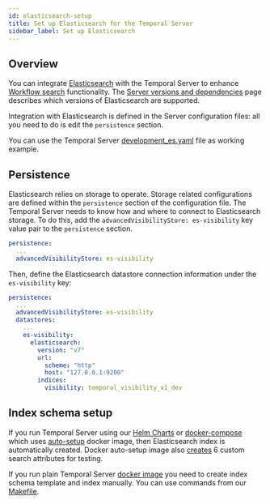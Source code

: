 ```yaml
---
id: elasticsearch-setup
title: Set up Elasticsearch for the Temporal Server
sidebar_label: Set up Elasticsearch
---
```


## Overview

You can integrate [Elasticsearch](https://www.elastic.co/elasticsearch/) with the Temporal Server to enhance [Workflow search](/docs/server/workflow-search) functionality.
The [Server versions and dependencies](/docs/server/versions-and-dependencies/#workflow-search) page describes which versions of Elasticsearch are supported.

Integration with Elasticsearch is defined in the Server configuration files: all you need to do is edit the `persistence` section.

You can use the Temporal Server [development_es.yaml](https://github.com/temporalio/temporal/blob/master/config/development_es.yaml) file as working example.

## Persistence

Elasticsearch relies on storage to operate.
Storage related configurations are defined within the `persistence` section of the configuration file.
The Temporal Server needs to know how and where to connect to Elasticsearch storage.
To do this, add the `advancedVisibilityStore: es-visibility` key value pair to the `persistence` section.

```yaml
persistence:
  ...
  advancedVisibilityStore: es-visibility
```

Then, define the Elasticsearch datastore connection information under the `es-visibility` key:

```yaml
persistence:
  ...
  advancedVisibilityStore: es-visibility
  datastores:
    ...
    es-visibility:
      elasticsearch:
        version: "v7"
        url:
          scheme: "http"
          host: "127.0.0.1:9200"
        indices:
          visibility: temporal_visibility_v1_dev
```

## Index schema setup

If you run Temporal Server using our [Helm Charts](https://github.com/temporalio/helm-charts) or
[docker-compose](https://github.com/temporalio/docker-compose) which uses [auto-setup](https://hub.docker.com/r/temporalio/auto-setup) docker image,
then Elasticsearch index is automatically created. Docker auto-setup image also [creates](https://github.com/temporalio/temporal/blob/master/docker/auto-setup.sh#L263-L269) 6 custom search attributes for testing.

If you run plain Temporal Server [docker image](https://hub.docker.com/r/temporalio/server) you need to create
index schema template and index manually. You can use commands from our [Makefile](https://github.com/temporalio/temporal/blob/master/Makefile#L370-L374).
